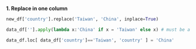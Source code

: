 
**1. Replace in one column**

```python
new_df['country'].replace('Taiwan', 'China', inplace=True)
```
```python
data_df[''].apply(lambda x:'China' if x = 'Taiwan' else x) # must be a full if...else... pattern
```
```python
data_df.loc[ data_df['country']=='Taiwan', 'country' ] = 'China'
```
